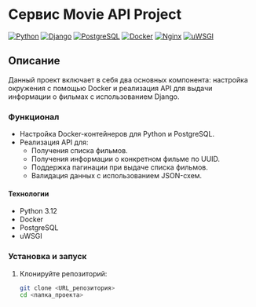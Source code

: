 # Сервис Movie API Project

[![Python](https://img.shields.io/badge/-Python-464646?style=flat-square&logo=Python)](https://www.python.org/)
[![Django](https://img.shields.io/badge/-Django-464646?style=flat-square&logo=Django)](https://www.djangoproject.com/)
[![PostgreSQL](https://img.shields.io/badge/-PostgreSQL-464646?style=flat-square&logo=PostgreSQL)](https://www.postgresql.org/)
[![Docker](https://img.shields.io/badge/-Docker-464646?style=flat-square&logo=Docker)](https://www.docker.com/)
[![Nginx](https://img.shields.io/badge/-Nginx-464646?style=flat-square&logo=Nginx)](https://www.nginx.com/)
[![uWSGI](https://img.shields.io/badge/-uWSGI-464646?style=flat-square&logo=uWSGI)](https://uwsgi-docs.readthedocs.io/)

## Описание

Данный проект включает в себя два основных компонента: настройка окружения с помощью Docker и реализация API для выдачи информации о фильмах с использованием Django. 

### Функционал

- Настройка Docker-контейнеров для Python и PostgreSQL.
- Реализация API для:
  - Получения списка фильмов.
  - Получения информации о конкретном фильме по UUID.
  - Поддержка пагинации при выдаче списка фильмов.
  - Валидация данных с использованием JSON-схем.
  
#### Технологии

- Python 3.12
- Docker
- PostgreSQL
- uWSGI


### Установка и запуск

1. Клонируйте репозиторий:

   ```bash
   git clone <URL_репозитория>
   cd <папка_проекта>
